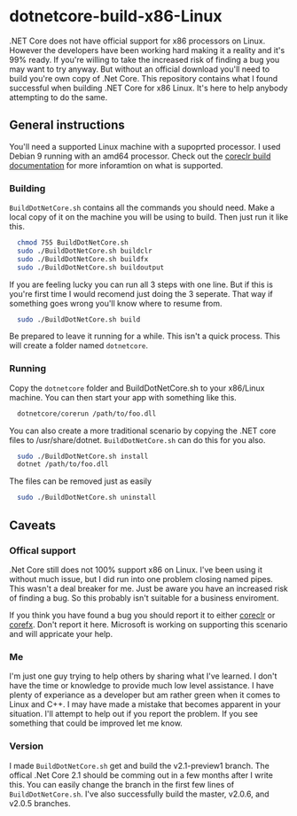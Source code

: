 # dotnetcore-build-x86-Linux
.NET Core does not have official support for x86 processors on Linux. However the developers have been working hard making it a reality and it's 99% ready. If you're willing to take the increased risk of finding a bug you may want to try anyway. But without an official download you'll need to build you're own copy of .Net Core. This repository contains what I found successful when building .NET Core for x86 Linux. It's here to help anybody attempting to do the same.

## General instructions
You'll need a supported Linux machine with a supoprted processor. I used Debian 9 running with an amd64 processor. Check out the [coreclr build documentation](https://github.com/dotnet/coreclr/tree/master/Documentation/building) for more inforamtion on what is supported.

### Building
`BuildDotNetCore.sh` contains all the commands you should need. Make a local copy of it on the machine you will be using to build. Then just run it like this.

```BASH
  chmod 755 BuildDotNetCore.sh
  sudo ./BuildDotNetCore.sh buildclr
  sudo ./BuildDotNetCore.sh buildfx
  sudo ./BuildDotNetCore.sh buildoutput
```

If you are feeling lucky you can run all 3 steps with one line. But if this is you're first time I would recomend just doing the 3 seperate. That way if something goes wrong you'll know where to resume from.

```BASH
  sudo ./BuildDotNetCore.sh build
```

Be prepared to leave it running for a while. This isn't a quick process. This will create a folder named  `dotnetcore`.

### Running
Copy the `dotnetcore` folder and BuildDotNetCore.sh to your x86/Linux machine. You can then start your app with something like this.

```BASH
  dotnetcore/corerun /path/to/foo.dll
```

You can also create a more traditional scenario by copying the .NET core files to /usr/share/dotnet. `BuildDotNetCore.sh` can do this for you also.

```BASH
  sudo ./BuildDotNetCore.sh install
  dotnet /path/to/foo.dll
```

The files can be removed just as easily

```BASH
  sudo ./BuildDotNetCore.sh uninstall
```

## Caveats

### Offical support
.Net Core still does not 100% support x86 on Linux. I've been using it without much issue, but I did run into one problem closing named pipes. This wasn't a deal breaker for me. Just be aware you have an increased risk of finding a bug. So this probably isn't suitable for a business enviroment.

If you think you have found a bug you should report it to either [coreclr](https://github.com/dotnet/coreclr/issues) or [corefx](https://github.com/dotnet/corefx/issues). Don't report it here. Microsoft is working on supporting this scenario and will appricate your help.

### Me
I'm just one guy trying to help others by sharing what I've learned. I don't have the time or knowledge to provide much low level assistance. I have plenty of experiance as a developer but am rather green when it comes to Linux and C++. I may have made a mistake that becomes apparent in your situation. I'll attempt to help out if you report the problem. If you see something that could be improved let me know.

### Version
I made `BuildDotNetCore.sh` get and build the v2.1-preview1 branch. The offical .Net Core 2.1 should be comming out in a few months after I write this. You can easily change the branch in the first few lines of `BuildDotNetCore.sh`. I've also successfully build the master, v2.0.6, and v2.0.5 branches.
